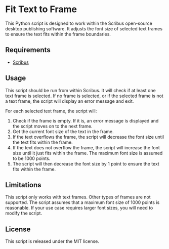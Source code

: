 # Fit Text to Frame

This Python script is designed to work within the Scribus open-source desktop publishing software. It adjusts the font size of selected text frames to ensure the text fits within the frame boundaries.

## Requirements

- [Scribus](https://www.scribus.net/)

## Usage

This script should be run from within Scribus. It will check if at least one text frame is selected. If no frame is selected, or if the selected frame is not a text frame, the script will display an error message and exit.

For each selected text frame, the script will:

1. Check if the frame is empty. If it is, an error message is displayed and the script moves on to the next frame.
2. Get the current font size of the text in the frame.
3. If the text overflows the frame, the script will decrease the font size until the text fits within the frame.
4. If the text does not overflow the frame, the script will increase the font size until it just fits within the frame. The maximum font size is assumed to be 1000 points.
5. The script will then decrease the font size by 1 point to ensure the text fits within the frame.

## Limitations

This script only works with text frames. Other types of frames are not supported. The script assumes that a maximum font size of 1000 points is reasonable. If your use case requires larger font sizes, you will need to modify the script.

## License

This script is released under the MIT license.